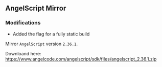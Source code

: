 ## AngelScript Mirror

### Modifications

* Added the flag for a fully static build

Mirror `AngelScript` version `2.36.1`.

Downloand here: https://www.angelcode.com/angelscript/sdk/files/angelscript_2.36.1.zip
